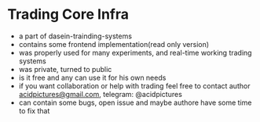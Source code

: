 # Trading Core Infra
- a part of dasein-trainding-systems
- contains some frontend implementation(read only  version)
- was properly used for many experiments, and real-time working trading systems
- was private, turned to public
- is it free and any can use it for his own needs
- if you want collaboration or help with trading feel free to contact author acidpictures@gmail.com, telegram: @acidpictures
- can contain some bugs, open issue and maybe authore have some time to fix that